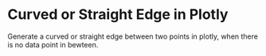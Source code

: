 # Curved or Straight Edge in Plotly
Generate a curved or straight edge between two points in plotly, when there is no data point in bewteen.
